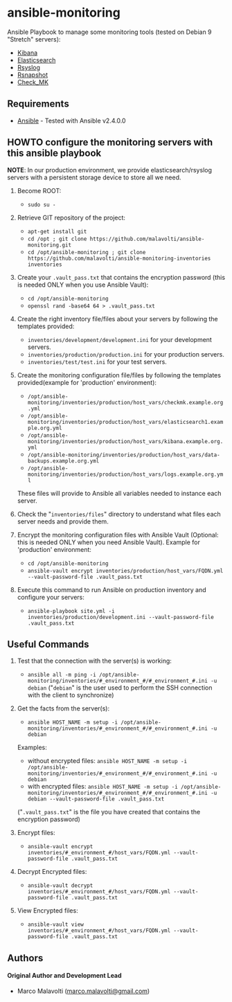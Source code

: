 # ansible-monitoring

Ansible Playbook to manage some monitoring tools (tested on Debian 9 "Stretch" servers):
   * [Kibana](https://www.elastic.co/products/kibana)
   * [Elasticsearch](https://www.elastic.co/products/elasticsearch)
   * [Rsyslog](https://www.rsyslog.com/)
   * [Rsnapshot](http://rsnapshot.org/)
   * [Check_MK](http://mathias-kettner.com/index.html)

## Requirements

* [Ansible](https://www.ansible.com/) - Tested with Ansible v2.4.0.0

## HOWTO configure the monitoring servers with this ansible playbook

**NOTE**: In our production environment, we provide elasticsearch/rsyslog servers with a persistent storage device to store all we need.

1. Become ROOT:
   * ```sudo su -```

2. Retrieve GIT repository of the project:
   * ```apt-get install git```
   * ```cd /opt ; git clone https://github.com/malavolti/ansible-monitoring.git```
   * ```cd /opt/ansible-monitoring ; git clone https://github.com/malavolti/ansible-monitoring-inventories inventories```

3. Create your ```.vault_pass.txt``` that contains the encryption password (this is needed ONLY when you use Ansible Vault):
   * ```cd /opt/ansible-monitoring```
   * ```openssl rand -base64 64 > .vault_pass.txt```

4. Create the right inventory file/files about your servers by following the templates provided:
   * ```inventories/development/development.ini``` for your development servers.
   * ```inventories/production/production.ini``` for your production servers.
   * ```inventories/test/test.ini``` for your test servers.

5. Create the monitoring configuration file/files by following the templates provided(example for 'production' environment):
   * ```/opt/ansible-monitoring/inventories/production/host_vars/checkmk.example.org.yml```
   * ```/opt/ansible-monitoring/inventories/production/host_vars/elasticsearch1.example.org.yml```
   * ```/opt/ansible-monitoring/inventories/production/host_vars/kibana.example.org.yml```
   * ```/opt/ansible-monitoring/inventories/production/host_vars/data-backups.example.org.yml```
   * ```/opt/ansible-monitoring/inventories/production/host_vars/logs.example.org.yml```

   These files will provide to Ansible all variables needed to instance each server.

6. Check the "```inventories/files```" directory to understand what files each server needs and provide them.

7. Encrypt the monitoring configuration files with Ansible Vault (Optional: this is needed ONLY when you need Ansible Vault).
   Example for 'production' environment:
   * ```cd /opt/ansible-monitoring```
   * ```ansible-vault encrypt inventories/production/host_vars/FQDN.yml --vault-password-file .vault_pass.txt```

8. Execute this command to run Ansible on production inventory and configure your servers:
   * ```ansible-playbook site.yml -i inventories/production/development.ini --vault-password-file .vault_pass.txt```

## Useful Commands

1. Test that the connection with the server(s) is working:
   * ```ansible all -m ping -i /opt/ansible-monitoring/inventories/#_environment_#/#_environment_#.ini -u debian```
   ("```debian```" is the user used to perform the SSH connection with the client to synchronize)

2. Get the facts from the server(s):
   * ```ansible HOST_NAME -m setup -i /opt/ansible-monitoring/inventories/#_environment_#/#_environment_#.ini -u debian```

   Examples:
      * without encrypted files:
         ```ansible HOST_NAME -m setup -i /opt/ansible-monitoring/inventories/#_environment_#/#_environment_#.ini -u debian```
      * with encrypted files:
         ```ansible HOST_NAME -m setup -i /opt/ansible-monitoring/inventories/#_environment_#/#_environment_#.ini -u debian --vault-password-file .vault_pass.txt```

      ("```.vault_pass.txt```" is the file you have created that contains the encryption password)

3. Encrypt files:
   * ```ansible-vault encrypt inventories/#_environment_#/host_vars/FQDN.yml --vault-password-file .vault_pass.txt```

4. Decrypt Encrypted files:
   * ```ansible-vault decrypt inventories/#_environment_#/host_vars/FQDN.yml --vault-password-file .vault_pass.txt```

5. View Encrypted files:
   * ```ansible-vault view inventories/#_environment_#/host_vars/FQDN.yml --vault-password-file .vault_pass.txt```

## Authors

#### Original Author and Development Lead

* Marco Malavolti (marco.malavolti@gmail.com)
